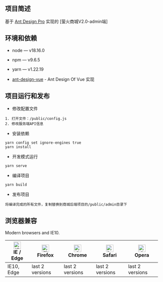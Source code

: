 

项目简述
----

基于 [Ant Design Pro](https://pro.ant.design/) 实现的 [萤火商城V2.0-admin端]

环境和依赖
----

- node — v18.16.0
- npm — v9.6.5
- yarn — v1.22.19

- [ant-design-vue](https://github.com/vueComponent/ant-design-vue) - Ant Design Of Vue 实现


项目运行和发布
----

- 修改配置文件
```
1. 打开文件：/public/config.js 
2. 修改服务端API信息
```

- 安装依赖
```
yarn config set ignore-engines true
yarn install
```

- 开发模式运行
```
yarn serve
```

- 编译项目
```
yarn build
```

- 发布项目
```
将编译完成的所有文件，复制替换到商城后端项目的/public/admin目录下
```

## 浏览器兼容

Modern browsers and IE10.

| <img src="https://raw.githubusercontent.com/alrra/browser-logos/master/src/edge/edge_48x48.png" alt="IE / Edge" width="24px" height="24px" /></br>IE / Edge | <img src="https://raw.githubusercontent.com/alrra/browser-logos/master/src/firefox/firefox_48x48.png" alt="Firefox" width="24px" height="24px" /></br>Firefox | <img src="https://raw.githubusercontent.com/alrra/browser-logos/master/src/chrome/chrome_48x48.png" alt="Chrome" width="24px" height="24px" /></br>Chrome | <img src="https://raw.githubusercontent.com/alrra/browser-logos/master/src/safari/safari_48x48.png" alt="Safari" width="24px" height="24px" /></br>Safari | <img src="https://raw.githubusercontent.com/alrra/browser-logos/master/src/opera/opera_48x48.png" alt="Opera" width="24px" height="24px" /></br>Opera |
| --- | --- | --- | --- | --- |
| IE10, Edge | last 2 versions | last 2 versions | last 2 versions | last 2 versions |
